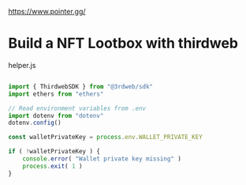 


<https://www.pointer.gg/>



# Build a NFT Lootbox with thirdweb



helper.js

```js

import { ThirdwebSDK } from "@3rdweb/sdk"
import ethers from "ethers"

// Read environment variables from .env
import dotenv from "dotenv"
dotenv.config()

const walletPrivateKey = process.env.WALLET_PRIVATE_KEY

if ( !walletPrivateKey ) {
	console.error( "Wallet private key missing" )
	process.exit( 1 )
}


```



